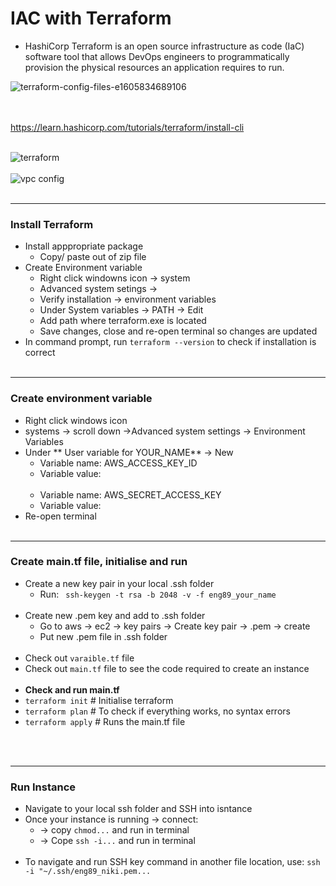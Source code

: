 # IAC with Terraform

- HashiCorp Terraform is an open source infrastructure as code (IaC) software tool that allows DevOps engineers to programmatically provision the physical resources an application requires to run.

![terraform-config-files-e1605834689106](https://user-images.githubusercontent.com/86292184/129336954-05c411de-0a36-4b5a-96a4-519608e01ddb.png)

<br> </br>
https://learn.hashicorp.com/tutorials/terraform/install-cli
<br></br>

![terraform](https://user-images.githubusercontent.com/86292184/129584732-5d18433f-8b3e-4f35-a50b-6c1e8503f7cf.png)
<br> </br>
![vpc config](https://user-images.githubusercontent.com/86292184/129584862-b1992db8-c758-41f1-b253-f741cc33d4cb.PNG)
<br> </br>
- -----------------------------------
### Install Terraform
- Install apppropriate package
	- Copy/ paste out of zip file
- Create Environment variable
	- Right click windowns icon -> system
	- Advanced system setings -> 
	- Verify installation -> environment variables
	- Under System variables -> PATH -> Edit
	- Add path where terraform.exe is located 
	- Save changes, close and re-open terminal so changes are updated
- In command prompt, run  `terraform --version` to check if installation is correct
<br> </br>
- ------------------------------------------------------------
### Create environment variable
- Right click windows icon
- systems -> scroll down ->Advanced system settings -> Environment Variables
- Under ** User variable for YOUR_NAME** -> New
	- Variable name: AWS_ACCESS_KEY_ID
	- Variable value: 
	<br> </br>
	- Variable name: AWS_SECRET_ACCESS_KEY
	- Variable value:
- Re-open terminal 
<br> </br>

- --------------------------------------------------
### Create main.tf file, initialise and run
- Create a new key pair in your local .ssh folder
	- Run:  ` ssh-keygen -t rsa -b 2048 -v -f eng89_your_name`
<br> </br>
- Create new .pem key and add to .ssh folder
	- Go to aws -> ec2 -> key pairs -> Create key pair -> .pem -> create
	- Put new .pem file in .ssh folder
<br> </br>
- Check out `varaible.tf` file
- Check out `main.tf` file to see the code required to create an instance
<br> </br>
- **Check and run main.tf**
- `terraform init` # Initialise terraform
- `terraform plan` # To check if everything works, no syntax errors
- `terraform apply` # Runs the main.tf file

<br> </br>
- ----------------------------------------------------------
### Run Instance

- Navigate to your local ssh folder and SSH into isntance
- Once your instance is running -> connect: 
	- -> copy `chmod...` and run in terminal
	- -> Cope `ssh -i...` and run in terminal
<br> </br>
- To navigate and run SSH key command in another file location, use: `ssh -i "~/.ssh/eng89_niki.pem...`

